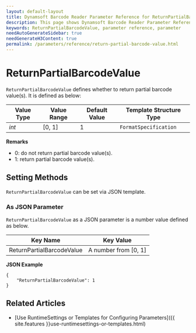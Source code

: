 ```yaml
---
layout: default-layout
title: Dynamsoft Barcode Reader Parameter Reference for ReturnPartialBarcodeValue
description: This page shows Dynamsoft Barcode Reader Parameter Reference for ReturnPartialBarcodeValue.
keywords: ReturnPartialBarcodeValue, parameter reference, parameter
needAutoGenerateSidebar: true
needGenerateH3Content: true
permalink: /parameters/reference/return-partial-barcode-value.html
---
```



# ReturnPartialBarcodeValue 

`ReturnPartialBarcodeValue` defines whether to return partial barcode value(s). It is defined as below:

| Value Type | Value Range | Default Value | Template Structure Type |
| ---------- | ----------- | ------------- | ----------------------- |
| *int* | [0, 1] | 1 | `FormatSpecification` |


**Remarks**  
- 0: do not return partial barcode value(s).
- 1: return partial barcode value(s).


    
## Setting Methods
`ReturnPartialBarcodeValue` can be set via JSON template.


### As JSON Parameter
`ReturnPartialBarcodeValue` as a JSON parameter is a number value defined as below.   

| Key Name | Key Value |
| -------- | --------- |
| ReturnPartialBarcodeValue | A number from [0, 1] |


**JSON Example**   
```
{
    "ReturnPartialBarcodeValue": 1
}
```


<!--
## Impacts on Performance
### Speed
Disabling `ReturnPartialBarcodeValue` may improve the Speed.

### Read Rate
Enabling `ReturnPartialBarcodeValue` may improve the Read Rate.

### Accuracy
Disabling `ReturnPartialBarcodeValue` may improve the Accuracy.

-->
## Related Articles
- [Use RuntimeSettings or Templates for Configuring Parameters]({{ site.features }}use-runtimesettings-or-templates.html)
